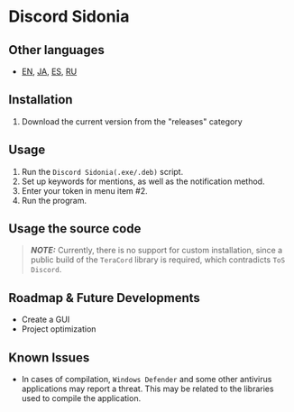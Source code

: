 # Discord Sidonia 
## Other languages
- [EN](README.md), [JA](README.ja.md), [ES](README.es.md), [RU](README.ru.md)

## Installation
1. Download the current version from the "releases" category

## Usage
1. Run the `Discord Sidonia(.exe/.deb)` script.
2. Set up keywords for mentions, as well as the notification method.
3. Enter your token in menu item #2.
4. Run the program.

## Usage the source code
> **_NOTE:_** Currently, there is no support for custom installation, since a public build of the `TeraCord` library is required, which contradicts `ToS Discord`.

## Roadmap & Future Developments
- Create a GUI
- Project optimization

## Known Issues
- In cases of compilation, `Windows Defender` and some other antivirus applications may report a threat. This may be related to the libraries used to compile the application.
